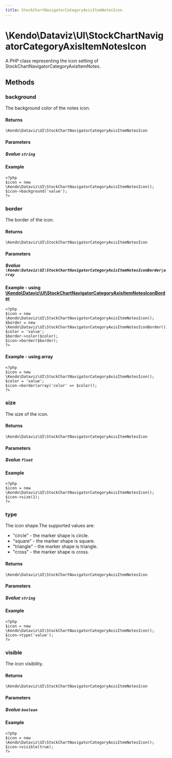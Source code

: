 ```yaml
---
title: StockChartNavigatorCategoryAxisItemNotesIcon
---
```


# \Kendo\Dataviz\UI\StockChartNavigatorCategoryAxisItemNotesIcon

A PHP class representing the icon setting of StockChartNavigatorCategoryAxisItemNotes.


## Methods

### background
The background color of the notes icon.

#### Returns
`\Kendo\Dataviz\UI\StockChartNavigatorCategoryAxisItemNotesIcon`

#### Parameters

##### $value `string`



#### Example 
    <?php
    $icon = new \Kendo\Dataviz\UI\StockChartNavigatorCategoryAxisItemNotesIcon();
    $icon->background('value');
    ?>

### border

The border of the icon.

#### Returns
`\Kendo\Dataviz\UI\StockChartNavigatorCategoryAxisItemNotesIcon`

#### Parameters

##### $value `\Kendo\Dataviz\UI\StockChartNavigatorCategoryAxisItemNotesIconBorder|array`


#### Example - using [\Kendo\Dataviz\UI\StockChartNavigatorCategoryAxisItemNotesIconBorder](/api/wrappers/php/Kendo/Dataviz/UI/StockChartNavigatorCategoryAxisItemNotesIconBorder)
    <?php
    $icon = new \Kendo\Dataviz\UI\StockChartNavigatorCategoryAxisItemNotesIcon();
    $border = new \Kendo\Dataviz\UI\StockChartNavigatorCategoryAxisItemNotesIconBorder();
    $color = 'value';
    $border->color($color);
    $icon->border($border);
    ?>

#### Example - using array

    <?php
    $icon = new \Kendo\Dataviz\UI\StockChartNavigatorCategoryAxisItemNotesIcon();
    $color = 'value';
    $icon->border(array('color' => $color));
    ?>

### size
The size of the icon.

#### Returns
`\Kendo\Dataviz\UI\StockChartNavigatorCategoryAxisItemNotesIcon`

#### Parameters

##### $value `float`



#### Example 
    <?php
    $icon = new \Kendo\Dataviz\UI\StockChartNavigatorCategoryAxisItemNotesIcon();
    $icon->size(1);
    ?>

### type
The icon shape.The supported values are:
* "circle" - the marker shape is circle.
* "square" - the marker shape is square.
* "triangle" - the marker shape is triangle.
* "cross" - the marker shape is cross.

#### Returns
`\Kendo\Dataviz\UI\StockChartNavigatorCategoryAxisItemNotesIcon`

#### Parameters

##### $value `string`



#### Example 
    <?php
    $icon = new \Kendo\Dataviz\UI\StockChartNavigatorCategoryAxisItemNotesIcon();
    $icon->type('value');
    ?>

### visible
The icon visibility.

#### Returns
`\Kendo\Dataviz\UI\StockChartNavigatorCategoryAxisItemNotesIcon`

#### Parameters

##### $value `boolean`



#### Example 
    <?php
    $icon = new \Kendo\Dataviz\UI\StockChartNavigatorCategoryAxisItemNotesIcon();
    $icon->visible(true);
    ?>

